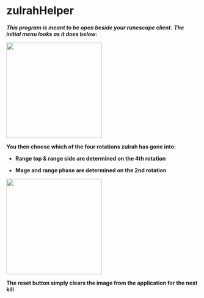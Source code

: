 # zulrahHelper

 ***This program is meant to be open beside your runescape client.***
 ***The initial menu looks as it does below:***

<img src="https://imgur.com/piarPb6.png" width="250">

**You then choose which of the four rotations zulrah has gone into:**

- **Range top & range side are determined on the 4th rotation**

- **Mage and range phase are determined on the 2nd rotation**

<img src="https://imgur.com/2zK0Jg2.png" width="250">

**The reset button simply clears the image from the application for the next kill**
